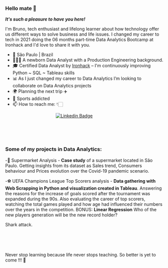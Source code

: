 <br>


### Hello mate 👏
***It's such a pleasure to have you here!***

I'm Bruno, tech enthusiast and lifelong learner about how technology offer us different ways to solve business and life issues.
I changed my career to tech in 2021 doing the 06 months part-time Data Analytics Bootcamp at Ironhack and I'd love to share it with you.

- 📍 São Paulo | Brazil 
- 👨🏻‍💼 A newborn Data Analyst with a Production Engineering background.
- 🎓  Certified Data Analyst by  [Ironhack](https://www.ironhack.com/)  – I'm continuously improving Python ~ SQL ~ Tableau skills
- 📊  As I just changed my career to Data Analytics I’m looking to collaborate on Data Analytics projects
- 🌍  Planning the next trip ✈️
- 🧗 Sports addicted
- 📫 How to reach me: 👇🏻

&emsp;&emsp;&emsp;&emsp;&emsp;&emsp;&emsp;&emsp;&emsp;&emsp;&emsp;&ensp;[![Linkedin Badge](https://img.shields.io/badge/LinkedIn-0077B5?style=for-the-badge&logo=linkedin&logoColor=white)](https://www.linkedin.com/in/bruno-f%C3%A9lix-s-8a78604b/)

<br>

<br>

<br>

### Some of my projects in Data Analytics:

-🛒 Supermarket Analysis - **Case study** of a supermarket located in São Paulo. Getting insights from its dataset as Sales trend, Consumers behaviour and Prices evolution 
over the Covid-19 pandemic scenario.

-⚽️ UEFA Champions League Top Scorers analysis - **Data gathering with Web Scrapping in Python and visualization created in Tableau**. Answering the reasons for the increase of goals scored after the tournament was expanded during the 90s. Also evaluating the career of top scorers, watching the total games played and how age had influenced their numbers over the years in the competition.
BONUS: **Linear Regression** Who of the new players generation will be the new record holder?

Shark attack.

<br>

<br>

<br>

Never stop learning because life never stops teaching. So better is yet to come !!! 🚀
